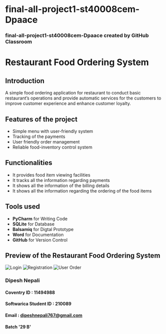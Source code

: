 # final-all-project1-st40008cem-Dpaace
### final-all-project1-st40008cem-Dpaace created by GitHub Classroom
# Restaurant Food Ordering System


## Introduction
A simple food ordering application for restaurant to conduct basic restaurant’s operations and provide automatic services for the customers to improve customer experience and enhance customer loyalty.


## Features of the project
*	Simple menu with user-friendly system
*	Tracking of the payments
*	User friendly order management
*	Reliable food-inventory control system


## Functionalities
*	It provides food item viewing facilities
*	It tracks all the information regarding payments 
*	It shows all the information of the billing details
*	It shows all the information regarding the ordering of the food items


## Tools used
* **PyCharm** for Writing Code
* **SQLite** for Database
* **Balsamiq** for Digtal Prototype
* **Word** for Documentation
* **GitHub** for Version Control


## Preview of the Restaurant Food Ordering System
![Login](https://user-images.githubusercontent.com/63782923/120438391-09699f00-c3a1-11eb-9bd4-73499a35a4e2.JPG)
![Registration](https://user-images.githubusercontent.com/63782923/120438438-16868e00-c3a1-11eb-9ea3-0ebe6410e94a.JPG)
![User Order](https://user-images.githubusercontent.com/63782923/120438466-230ae680-c3a1-11eb-892a-cf2cf8ec86f4.JPG)




### Dipesh Nepali
#### Coventry ID : 11494988
#### Softwarica Student ID : 210089
#### Email : dipeshnepali767@gmail.com
#### Batch '29 B'


